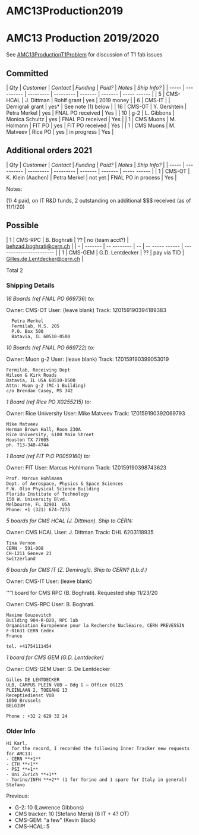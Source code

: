 # AMC13Production2019

# AMC13 Production 2019/2020

See [AMC13ProductionT1Problem](AMC13ProductionT1Problem.md) for discussion of T1 fab issues

## Committed


| *Qty* | *Customer* | *Contact* | *Funding*    | *Paid?* | *Notes* | *Ship Info?* |
| ----- | ---------- | --------- | ---------    | ------- | ------- | ----- ------ |
|   5       | CMS-HCAL       | J. Dittman   | Rohlf grant       |  yes         | 2019 money  |
|   6       | CMS-IT         |              | Demigrali grant   |  yes*        | See note (1) below |
|  16       | CMS-OT         | Y. Gershtein  | Petra Merkel     |  yes        | FNAL PO received | Yes |
|  10       | g-2            | L. Gibbons    | Monica Schultz   |  yes        | FNAL PO received | Yes |
|  1        | CMS Muons      | M. Holmann    | FIT PO           |  yes        | FIT PO received | Yes |
|  1        | CMS Muons      | M. Matveev    | Rice PO          |  yes        | in progress | Yes |

## Additional orders 2021


| *Qty* | *Customer* | *Contact* | *Funding*    | *Paid?* | *Notes* | *Ship Info?* |
| ----- | ---------- | --------- | ---------    | ------- | ------- | ----- ------ |
|  1        | CMS-OT         | K. Klein (Aachen)  | Petra Merkel     |  not yet        | FNAL PO in process | Yes |

Notes:

(1)  4 paid, on IT R&D funds, 2 outstanding on additional $$$ received (as of 11/1/20)

## Possible


|  1        | CMS-RPC        | B. Boghrati   | ??             | no (team acct?)   | behzad.boghrati@cern.ch |
|  -        | -------        | -- --------   | --             | -- ----- ------   | ----------------------- |
|  1        | CMS-GEM        | G.D. Lentdecker | ??           | pay via TID   | Gilles.de.Lentdecker@cern.ch |

Total 2

### Shipping Details

*16 Boards (ref FNAL PO 669736) to:*

Owner: CMS-OT   User: (leave blank)  Track: 1Z0159190394189383

```
  Petra Merkel
  Fermilab, M.S. 205
  P.O. Box 500
  Batavia, IL 60510-0500
```

*10 Boards (ref FNAL PO 669722) to:*

Owner:  Muon g-2  User: (leave blank)   Track: 1Z0159190399053019

```
Fermilab, Receiving Dept
Wilson & Kirk Roads
Batavia, IL USA 60510-0500
Attn: Muon g-2 (MC-1 Building)
c/o Brendan Casey, MS 342
```

*1 Board (ref Rice PO X0255215) to:*

Owner:  Rice University   User: Mike Matveev   Track: 1Z0159190392069793

```
Mike Matveev
Herman Brown Hall, Room 230A
Rice University, 6100 Main Street
Houston TX 77005
ph. 713-348-4744
```

*1 Board (ref FIT P:O P0059160) to:*

Owner:  FIT   User:  Marcus Hohlmann  Track: 1Z0159190398743623

```
Prof. Marcus Hohlmann
Dept. of Aerospace, Physics & Space Sciences
F.W. Olin Physical Science Building
Florida Institute of Technology
150 W. University Blvd.
Melbourne, FL 32901  USA
Phone: +1 (321) 674-7275
```

*5 boards for CMS HCAL (J. Dittman).  Ship to CERN:*

Owner:  CMS HCAL    User: J. Dittman  Track: DHL 6203118935

```
Tina Vernon
CERN - 591-008
CH-1211 Geneve 23
Switzerland
```

*6 boards for CMS IT (Z. Demiragli).  Ship to CERN? (t.b.d.)*

Owner:  CMS-IT  User: (leave blank)

'''1 board for CMS RPC (B. Boghrati). Requested ship 11/23/20

Owner:  CMS-RPC   User:  B. Boghrati.

```
Maxime Gouzevitch
Building 904-R-D20, RPC lab
Organisation Européenne pour la Recherche Nucléaire, CERN PREVESSIN
F-01631 CERN Cedex
France

tel. +41754111454
```

*1 board for CMS GEM (G.D. Lentdecker)*

Owner:  CMS-GEM  User: G. De Lentdecker

```
Gilles DE LENTDECKER
ULB, CAMPUS PLEIN VUB – Bdg G – Office 0G125
PLEINLAAN 2, TOEGANG 13
Receptiedienst VUB
1050 Brussels
BELGIUM

Phone : +32 2 629 32 24
```


### Older Info

```
Hi Karl,
  for the record, I recorded the following Inner Tracker new requests for AMC13:
- CERN **+1**
- ETH **+1**
- PSI **+1**
- Uni Zurich **+1**
- Torino/INFN **+2** (1 for Torino and 1 spare for Italy in general)
Stefano
```

Previous:

 * G-2:  10 (Lawrence Gibbons)
 * CMS tracker:  10 (Stefano Mersi) (6 IT + 4? OT)
 * CMS-GEM:  "a few"  (Kevin Black)
 * CMS-HCAL: 5
